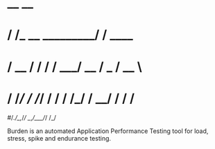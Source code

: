 #    __                   __         
#   / /_  __  ___________/ /__  ____ 
#  / __ \/ / / / ___/ __  / _ \/ __ \
# / /_/ / /_/ / /  / /_/ /  __/ / / /
#/_.___/\__,_/_/   \__,_/\___/_/ /_/ 
                                    
Burden is an automated Application Performance Testing tool for load, stress, spike and endurance testing.
